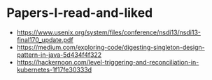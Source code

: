 # Papers-I-read-and-liked
* https://www.usenix.org/system/files/conference/nsdi13/nsdi13-final170_update.pdf
* https://medium.com/exploring-code/digesting-singleton-design-pattern-in-java-5d434f4f322
* https://hackernoon.com/level-triggering-and-reconciliation-in-kubernetes-1f17fe30333d


